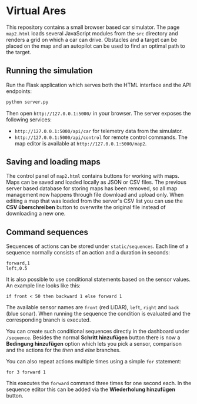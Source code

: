 # Virtual Ares

This repository contains a small browser based car simulator. The page `map2.html` loads several JavaScript modules from the `src` directory and renders a grid on which a car can drive. Obstacles and a target can be placed on the map and an autopilot can be used to find an optimal path to the target.

## Running the simulation

Run the Flask application which serves both the HTML interface and the API
endpoints:

```bash
python server.py
```

Then open `http://127.0.0.1:5000/` in your browser. The server exposes the
following services:
- `http://127.0.0.1:5000/api/car` for telemetry data from the simulator.
- `http://127.0.0.1:5000/api/control` for remote control commands.
The map editor is available at `http://127.0.0.1:5000/map2`.

## Saving and loading maps

The control panel of `map2.html` contains buttons for working with maps. Maps
can be saved and loaded locally as JSON or CSV files. The previous server based
database for storing maps has been removed, so all map management now happens
through file download and upload only. When editing a map that was loaded from
the server's CSV list you can use the **CSV überschreiben** button to overwrite
the original file instead of downloading a new one.

## Command sequences

Sequences of actions can be stored under `static/sequences`. Each line of a
sequence normally consists of an action and a duration in seconds:

```
forward,1
left,0.5
```

It is also possible to use conditional statements based on the sensor values.
An example line looks like this:

```
if front < 50 then backward 1 else forward 1
```

The available sensor names are `front` (red LiDAR), `left`, `right` and `back`
(blue sonar). When running the sequence the condition is evaluated and the
corresponding branch is executed.

You can create such conditional sequences directly in the dashboard under
`/sequence`. Besides the normal **Schritt hinzufügen** button there is now a
**Bedingung hinzufügen** option which lets you pick a sensor, comparison and the
actions for the *then* and *else* branches.

You can also repeat actions multiple times using a simple `for` statement:

```
for 3 forward 1
```

This executes the `forward` command three times for one second each. In the
sequence editor this can be added via the **Wiederholung hinzufügen** button.
